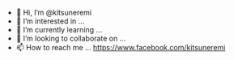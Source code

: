 - 👋 Hi, I’m @kitsuneremi
- 👀 I’m interested in ...
- 🌱 I’m currently learning ...
- 💞️ I’m looking to collaborate on ...
- 📫 How to reach me ... https://www.facebook.com/kitsuneremi

<!---
kitsuneremi/kitsuneremi is a ✨ special ✨ repository because its `README.md` (this file) appears on your GitHub profile.
You can click the Preview link to take a look at your changes.
--->
